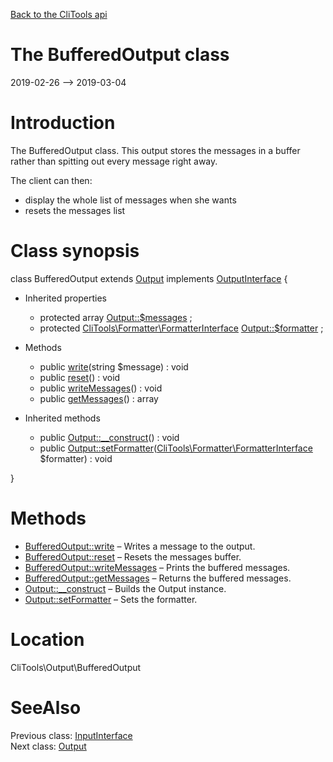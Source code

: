 [Back to the CliTools api](https://github.com/lingtalfi/CliTools/blob/master/doc/api/CliTools.md)



The BufferedOutput class
================
2019-02-26 --> 2019-03-04






Introduction
============

The BufferedOutput class.
This output stores the messages in a buffer rather than spitting out every message right away.

The client can then:

- display the whole list of messages when she wants
- resets the messages list



Class synopsis
==============


class <span class="pl-k">BufferedOutput</span> extends [Output](https://github.com/lingtalfi/CliTools/blob/master/doc/api/CliTools/Output/Output.md) implements [OutputInterface](https://github.com/lingtalfi/CliTools/blob/master/doc/api/CliTools/Output/OutputInterface.md) {

- Inherited properties
    - protected array [Output::$messages](#property-messages) ;
    - protected [CliTools\Formatter\FormatterInterface](https://github.com/lingtalfi/CliTools/blob/master/doc/api/CliTools/Formatter/FormatterInterface.md) [Output::$formatter](#property-formatter) ;

- Methods
    - public [write](https://github.com/lingtalfi/CliTools/blob/master/doc/api/CliTools/Output/BufferedOutput/write.md)(string $message) : void
    - public [reset](https://github.com/lingtalfi/CliTools/blob/master/doc/api/CliTools/Output/BufferedOutput/reset.md)() : void
    - public [writeMessages](https://github.com/lingtalfi/CliTools/blob/master/doc/api/CliTools/Output/BufferedOutput/writeMessages.md)() : void
    - public [getMessages](https://github.com/lingtalfi/CliTools/blob/master/doc/api/CliTools/Output/BufferedOutput/getMessages.md)() : array

- Inherited methods
    - public [Output::__construct](https://github.com/lingtalfi/CliTools/blob/master/doc/api/CliTools/Output/Output/__construct.md)() : void
    - public [Output::setFormatter](https://github.com/lingtalfi/CliTools/blob/master/doc/api/CliTools/Output/Output/setFormatter.md)([CliTools\Formatter\FormatterInterface](https://github.com/lingtalfi/CliTools/blob/master/doc/api/CliTools/Formatter/FormatterInterface.md) $formatter) : void

}






Methods
==============

- [BufferedOutput::write](https://github.com/lingtalfi/CliTools/blob/master/doc/api/CliTools/Output/BufferedOutput/write.md) &ndash; Writes a message to the output.
- [BufferedOutput::reset](https://github.com/lingtalfi/CliTools/blob/master/doc/api/CliTools/Output/BufferedOutput/reset.md) &ndash; Resets the messages buffer.
- [BufferedOutput::writeMessages](https://github.com/lingtalfi/CliTools/blob/master/doc/api/CliTools/Output/BufferedOutput/writeMessages.md) &ndash; Prints the buffered messages.
- [BufferedOutput::getMessages](https://github.com/lingtalfi/CliTools/blob/master/doc/api/CliTools/Output/BufferedOutput/getMessages.md) &ndash; Returns the buffered messages.
- [Output::__construct](https://github.com/lingtalfi/CliTools/blob/master/doc/api/CliTools/Output/Output/__construct.md) &ndash; Builds the Output instance.
- [Output::setFormatter](https://github.com/lingtalfi/CliTools/blob/master/doc/api/CliTools/Output/Output/setFormatter.md) &ndash; Sets the formatter.





Location
=============
CliTools\Output\BufferedOutput


SeeAlso
==============
Previous class: [InputInterface](https://github.com/lingtalfi/CliTools/blob/master/doc/api/CliTools/Input/InputInterface.md)<br>Next class: [Output](https://github.com/lingtalfi/CliTools/blob/master/doc/api/CliTools/Output/Output.md)<br>
